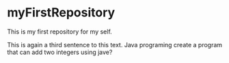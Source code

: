 # myFirstRepository
This is my first repository for my self.

This is again a third sentence to this text.
Java programing 
create a program that can add two integers using jave?

